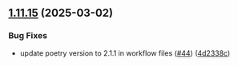 ## [1.11.15](https://github.com/arpanrec/arpanrec.nebula/compare/1.11.14...1.11.15) (2025-03-02)


### Bug Fixes

* update poetry version to 2.1.1 in workflow files ([#44](https://github.com/arpanrec/arpanrec.nebula/issues/44)) ([4d2338c](https://github.com/arpanrec/arpanrec.nebula/commit/4d2338c631b68b060d41e2d25d17127eba1c5d9e))
